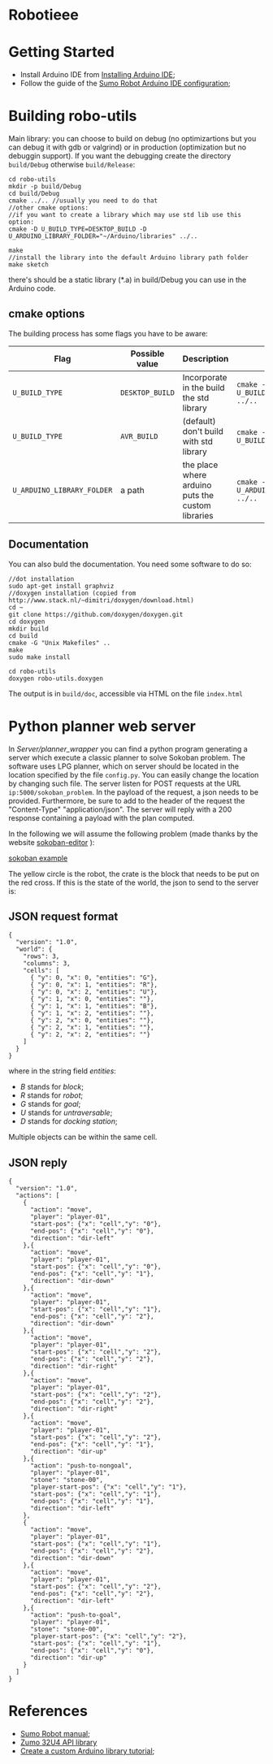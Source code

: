 # Robotieee

# Getting Started

 - Install Arduino IDE from [Installing Arduino IDE](https://www.arduino.cc/en/Guide/Linux);
 - Follow the guide of the [Sumo Robot Arduino IDE configuration](https://www.pololu.com/docs/0J63/5.2);


# Building robo-utils

Main library: you can choose to build on debug (no optimizartions but you can debug it with gdb or valgrind) or in production (optimization but no debuggin support).
If you want the debugging create the directory `build/Debug` otherwise `build/Release`:

```
cd robo-utils
mkdir -p build/Debug
cd build/Debug
cmake ../.. //usually you need to do that
//other cmake options:
//if you want to create a library which may use std lib use this option:
cmake -D U_BUILD_TYPE=DESKTOP_BUILD -D U_ARDUINO_LIBRARY_FOLDER="~/Arduino/libraries" ../..

make
//install the library into the default Arduino library path folder
make sketch
```

there's should be a static library (*.a) in build/Debug you can use in the Arduino code. 

## cmake options

The building process has some flags you have to be aware:

|Flag				|Possible value		|Description						|Example					|
|-------------------------------|-----------------------|-------------------------------------------------------|-----------------------------------------------|
|`U_BUILD_TYPE`			|`DESKTOP_BUILD`	|Incorporate in the build the std library		|`cmake -D U_BUILD_TYPE=DESKTOP_BUILD  ../..`	|
|`U_BUILD_TYPE`			|`AVR_BUILD`		|(default) don't build with std library			|`cmake -D U_BUILD_TYPE=AVR_BUILD  ../..`	|
|`U_ARDUINO_LIBRARY_FOLDER`	|a path			|the place where arduino puts the custom libraries	|`cmake -D U_ARDUINO_LIBRARY_FOLDER="a/p" ../..`|

## Documentation

You can also buld the documentation. You need some software to do so:

```
//dot installation
sudo apt-get install graphviz
//doxygen installation (copied from http://www.stack.nl/~dimitri/doxygen/download.html)
cd ~
git clone https://github.com/doxygen/doxygen.git
cd doxygen
mkdir build
cd build
cmake -G "Unix Makefiles" ..
make
sudo make install
```

```
cd robo-utils
doxygen robo-utils.doxygen
```

The output is in `build/doc`, accessible via HTML on the file `index.html`

# Python planner web server

In *Server/planner_wrapper* you can find a python program generating a server which execute a classic planner to solve Sokoban problem.
The software uses LPG planner, which on server should be located in the location specified by the file `config.py`. You can easily change the location by changing such file. The server listen for POST requests at the URL `ip:5000/sokoban_problem`. In the payload of the request, a json needs to be provided. Furthermore, be sure to add to the header of the request the "Content-Type" "application/json". The server will reply with a 200 response containing a payload with the plan computed.

In the following we will assume the following problem (made thanks by the website [sokoban-editor](https://deificx.github.io/sokoban-editor/) ):

[sokoban example](https://github.com/STB1019/Robotieee/blob/master/images/sokobanExample.PNG "Sokoban example")

The yellow circle is the robot, the crate is the block that needs to be put on the red cross. If this is the state of the world, the json to send to the server is:

## JSON request format

```
{
  "version": "1.0",
  "world": {
    "rows": 3,
    "columns": 3,
    "cells": [
      { "y": 0, "x": 0, "entities": "G"},
      { "y": 0, "x": 1, "entities": "R"},
      { "y": 0, "x": 2, "entities": "U"},
      { "y": 1, "x": 0, "entities": ""},
      { "y": 1, "x": 1, "entities": "B"},
      { "y": 1, "x": 2, "entities": ""},
      { "y": 2, "x": 0, "entities": ""},
      { "y": 2, "x": 1, "entities": ""},
      { "y": 2, "x": 2, "entities": ""}
    ]
  }
}
```

where in the string field *entities*:

 - *B* stands for *block*;
 - *R* stands for *robot*;
 - *G* stands for *goal*;
 - *U* stands for *untraversable*;
 - *D* stands for *docking station*;

Multiple objects can be within the same cell.

## JSON reply

```
{
  "version": "1.0",
  "actions": [
    {
      "action": "move",
      "player": "player-01",
      "start-pos": {"x": "cell","y": "0"},
      "end-pos": {"x": "cell","y": "0"},
      "direction": "dir-left"
    },{
      "action": "move",
      "player": "player-01",
      "start-pos": {"x": "cell","y": "0"},
      "end-pos": {"x": "cell","y": "1"},
      "direction": "dir-down"
    },{
      "action": "move",
      "player": "player-01",
      "start-pos": {"x": "cell","y": "1"},
      "end-pos": {"x": "cell","y": "2"},
      "direction": "dir-down"
    },{
      "action": "move",
      "player": "player-01",
      "start-pos": {"x": "cell","y": "2"},
      "end-pos": {"x": "cell","y": "2"},
      "direction": "dir-right"
    },{
      "action": "move",
      "player": "player-01",
      "start-pos": {"x": "cell","y": "2"},
      "end-pos": {"x": "cell","y": "2"},
      "direction": "dir-right"
    },{
      "action": "move",
      "player": "player-01",
      "start-pos": {"x": "cell","y": "2"},
      "end-pos": {"x": "cell","y": "1"},
      "direction": "dir-up"
    },{
      "action": "push-to-nongoal",
      "player": "player-01",
      "stone": "stone-00",
      "player-start-pos": {"x": "cell","y": "1"},
      "start-pos": {"x": "cell","y": "1"},
      "end-pos": {"x": "cell","y": "1"},
      "direction": "dir-left"
    },
    {
      "action": "move",
      "player": "player-01",
      "start-pos": {"x": "cell","y": "1"},
      "end-pos": {"x": "cell","y": "2"},
      "direction": "dir-down"
    },{
      "action": "move",
      "player": "player-01",
      "start-pos": {"x": "cell","y": "2"},
      "end-pos": {"x": "cell","y": "2"},
      "direction": "dir-left"
    },{
      "action": "push-to-goal",
      "player": "player-01",
      "stone": "stone-00",
      "player-start-pos": {"x": "cell","y": "2"},
      "start-pos": {"x": "cell","y": "1"},
      "end-pos": {"x": "cell","y": "0"},
      "direction": "dir-up"
    }
  ]
}
```

# References

 - [Sumo Robot manual](https://www.pololu.com/docs/0J63);
 - [Zumo 32U4 API library](http://pololu.github.io/zumo-32u4-arduino-library/)
 - [Create a custom Arduino library tutorial](https://www.arduino.cc/en/Hacking/LibraryTutorial);
